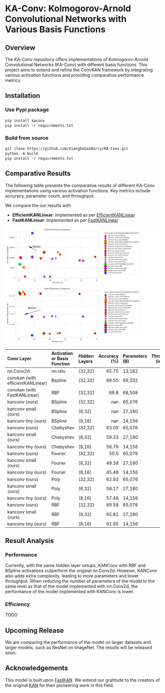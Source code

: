 # KA-Conv: Kolmogorov-Arnold Convolutional Networks with Various Basis Functions

## Overview

The KA-Conv repository offers implementations of Kolmogorov-Arnold Convolutional Networks (KA-Conv) with different basis functions. This project aims to extend and refine the ConvKAN framework by integrating various activation functions and providing comparative performance metrics.

## Installation

### Use Pypi package

```
pip install kaconv
pip install -r requirements.txt
```

### Build from source

```
git clone https://github.com/XiangboGaoBarry/KA-Conv.git
python -m build
pip install -r requirements.txt
```

## Comparative Results

The following table presents the comparative results of different KA-Conv implementations using various activation functions. Key metrics include accuracy, parameter count, and throughput.

We compare the our results with 
- **EfficientKANLinear**: Implemented as per [EfficientKANLinear](https://github.com/Blealtan/efficient-kan)
- **FastKANLinear**: Implemented as per [FastKANLinear](https://github.com/ZiyaoLi/fast-kan.git)

![Alt text](results/results_throughput.png)
![Alt text](results/results_para.png)

<!-- results table start -->
| Conv Layer                        | Activation or Basis Function   | Hidden Layers    |   Accuracy (%) | Parameters (B)   |   Throughput (image/s) |
|:----------------------------------|:-------------|:-----------------|---------------:|:-----------------|-----------------------:|
| nn.Conv2d                         | nn.relu      | [32,32]          |          65.75 | 13,162           |                    nan |
| convkan (with efficientKANLinear) | Bspline      | [32,32]          |          68.55 | 69,332           |                    nan |
| convkan (with FastKANLinear)      | RBF          | [32,32]          |          69.8  | 68,508           |                    nan |
| kanconv (ours)                    | BSpline      | [32,32]          |         nan    | 65,076           |                    nan |
| kanconv small (ours)              | BSpline      | [8,32]           |         nan    | 27,180           |                    nan |
| kanconv tiny (ours)               | BSpline      | [8,16]           |         nan    | 14,156           |                    nan |
| kanconv (ours)                    | Chebyshev    | [32,32]          |          63.09 | 65,076           |                    nan |
| kanconv small (ours)              | Chebyshev    | [8,32]           |          59.33 | 27,180           |                    nan |
| kanconv tiny (ours)               | Chebyshev    | [8,16]           |          56.79 | 14,156           |                    nan |
| kanconv (ours)                    | Fourier      | [32,32]          |          50.5  | 65,076           |                    nan |
| kanconv small (ours)              | Fourier      | [8,32]           |          49.38 | 27,180           |                    nan |
| kanconv tiny (ours)               | Fourier      | [8,16]           |          45.48 | 14,156           |                    nan |
| kanconv (ours)                    | Poly         | [32,32]          |          62.93 | 65,076           |                    nan |
| kanconv small (ours)              | Poly         | [8,32]           |          58.17 | 27,180           |                    nan |
| kanconv tiny (ours)               | Poly         | [8,16]           |          57.48 | 14,156           |                    nan |
| kanconv (ours)                    | RBF          | [32,32]          |          69.58 | 65,076           |                    nan |
| kanconv small (ours)              | RBF          | [8,32]           |          65.81 | 27,180           |                    nan |
| kanconv tiny (ours)               | RBF          | [8,16]           |          61.95 | 14,156           |                    nan |
<!-- results table end -->

## Result Analysis

### Performance

Currently, with the same hidden layer setups, KANConv with RBF and BSpline activations outperform the original nn.Conv2d. However, KANConv also adds extra complexity, leading to more parameters and lower throughput. When reducing the number of parameters of the model to the same level as that of the model implemented with nn.Conv2d, the performance of the model implemented with KANConv is lower.

### Efficiency

TODO

## Upcoming Release

We are comparing the performance of the model on larger datasets and larger models, such as ResNet on ImageNet. The results will be released soon.

## Acknowledgements

This model is built upon [FastKAN](https://github.com/ZiyaoLi/fast-kan.git). We extend our gratitude to the creators of the original [KAN](https://github.com/KindXiaoming/pykan) for their pioneering work in this field.

